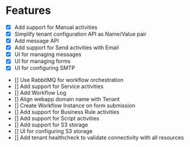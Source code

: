 # Features

- [x] Add support for Manual activities
- [x] Simplify tenant configuration API as Name/Value pair
- [x] Add message API
- [x] Add support for Send activities with Email
- [x] UI for managing messages
- [x] UI for managing forms
- [x] UI for configuring SMTP
- [] Use RabbitMQ for workflow orchestration
- [] Add support for Service activities
- [] Add Workflow Log
- [] Align webapp domain name with Tenant
- [] Create Workflow Instance on form submission
- [] Add support for Business Rule activities
- [] Add support for Script activities
- [] Add support for S3 storage
- [] UI for configuring S3 storage
- [] Add tenant healthcheck to validate connectivity with all resources
